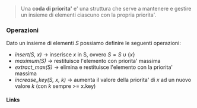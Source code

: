 >Una **coda di priorita'** e' una struttura che serve a mantenere e gestire un insieme di elementi ciascuno con la propria priorita'.

### Operazioni
Dato un insieme di elementi *S* possiamo definire le seguenti operazioni:
- *insert(S, x)* -> inserisce *x* in S, ovvero $S=S\cup\left\lbrace x\right\rbrace$
- *maximum(S)* -> restituisce l'elemento con priorita' massima
- *extract_max(S)* -> elimina e restituisce l'elemento con la priorita' massima
- *increase_key(S, x, k)* -> aumenta il valore della priorita' di *x* ad un nuovo valore *k* (con *k* sempre >= x.key)

#### Links
